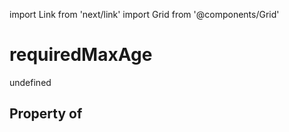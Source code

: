 import Link from 'next/link'
import Grid from '@components/Grid'

# requiredMaxAge

undefined

## Property of



